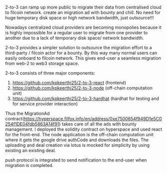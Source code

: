 2-to-3 can ramp up more public to migrate their data from centralised cloud to filcoin network. create an migration ad with bounty and chill.  No need for huge temporary disk space or high network bandwidth, just outsource!!!

Nowadays centralized cloud providers are becoming monopolies because it is highly impossible for a regular user to migrate from one provider to another due to a lack of temporary disk space/ network bandwidth. 

2-to-3 provides a simpler solution to outsource the migration effort to a third-party / filcoin actor for a bounty. By this way many normal users can easily onboard to filcoin network. This gives end-user a seamless migration from web-2 to web3 storage space.

2-to-3 consists of three major components:

1. https://github.com/kpkeerthi25/2-to-3-react (frontend)
2. https://github.com/kpkeerthi25/2-to-3-node (off-chain computation unit)
3. https://github.com/kpkeerthi25/2-to-3-hardhat (hardhat for testing and for service provider interaction)

Thus the MigrationAd contract(https://hyperspace.filfox.info/en/address/0xe7500654f949D1e5C0254f1DE04fdb5863A14f91) takes care of all the ads with bounty management.  I deployed the solidity contract on hyperspace and used react for the front-end. 
The node application is the off-chain computation unit where it gets the google drive authCode and downloads the files. The uploading and deal creation via lotus is mocked for simplicity by using existing an existing deal.

push protocol is integrated to send notification to the end-user when migration is completed.
